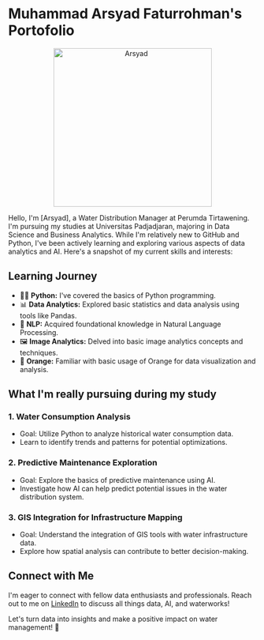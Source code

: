 # Muhammad Arsyad Faturrohman's Portofolio

<p align="center">
<img src="https://github.com/drshahizan/AI-Innovation/blob/main/portfolio/arsyadfr9/DSC09098.JPG" alt="Arsyad" width="321"/>
</p>

Hello, I'm [Arsyad], a Water Distribution Manager at Perumda Tirtawening. I'm pursuing my studies at Universitas Padjadjaran, majoring in Data Science and Business Analytics. While I'm relatively new to GitHub and Python, I've been actively learning and exploring various aspects of data analytics and AI. Here's a snapshot of my current skills and interests:

## Learning Journey

- 👩‍💻 **Python:** I've covered the basics of Python programming.
- 📊 **Data Analytics:** Explored basic statistics and data analysis using tools like Pandas.
- 📝 **NLP:** Acquired foundational knowledge in Natural Language Processing.
- 🖼️ **Image Analytics:** Delved into basic image analytics concepts and techniques.
- 🍊 **Orange:** Familiar with basic usage of Orange for data visualization and analysis.

## What I'm really pursuing during my study

### 1. Water Consumption Analysis
   - Goal: Utilize Python to analyze historical water consumption data.
   - Learn to identify trends and patterns for potential optimizations.

### 2. Predictive Maintenance Exploration
   - Goal: Explore the basics of predictive maintenance using AI.
   - Investigate how AI can help predict potential issues in the water distribution system.

### 3. GIS Integration for Infrastructure Mapping
   - Goal: Understand the integration of GIS tools with water infrastructure data.
   - Explore how spatial analysis can contribute to better decision-making.

## Connect with Me

I'm eager to connect with fellow data enthusiasts and professionals. Reach out to me on [LinkedIn](https://www.linkedin.com/in/arsyadfr/) to discuss all things data, AI, and waterworks!

Let's turn data into insights and make a positive impact on water management! 🌊
